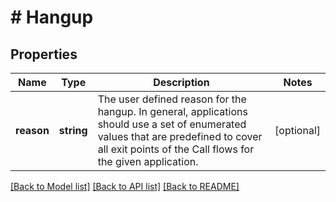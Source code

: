 # # Hangup

## Properties

Name | Type | Description | Notes
------------ | ------------- | ------------- | -------------
**reason** | **string** | The user defined reason for the hangup. In general, applications should use a set of enumerated values that are predefined to cover all exit points of the Call flows for the given application. | [optional] 

[[Back to Model list]](../../README.md#documentation-for-models) [[Back to API list]](../../README.md#documentation-for-api-endpoints) [[Back to README]](../../README.md)


